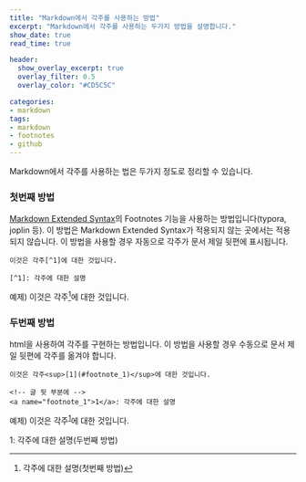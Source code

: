 ```yaml
---
title: "Markdown에서 각주를 사용하는 방법" 
excerpt: "Markdown에서 각주를 사용하는 두가지 방법을 설명합니다."
show_date: true
read_time: true

header:
  show_overlay_excerpt: true
  overlay_filter: 0.5
  overlay_color: "#CD5C5C"

categories: 
- markdown
tags: 
- markdown
- footnotes
- github
---
```


Markdown에서 각주를 사용하는 법은 두가지 정도로 정리할 수 있습니다.

### 첫번째 방법
[Markdown Extended Syntax](https://www.markdownguide.org/extended-syntax/)의 Footnotes 기능을 사용하는 방법입니다(typora, joplin 등). 이 방법은 Markdown Extended Syntax가 적용되지 않는 곳에서는 적용되지 않습니다. 이 방법을 사용할 경우 자동으로 각주가 문서 제일 뒷편에 표시됩니다.

```
이것은 각주[^1]에 대한 것입니다.

[^1]: 각주에 대한 설명
```
예제) 이것은 각주[^1]에 대한 것입니다.

[^1]: 각주에 대한 설명(첫번째 방법)

### 두번째 방법
html을 사용하여 각주를 구현하는 방법입니다. 이 방법을 사용할 경우 수동으로 문서 제일 뒷편에 각주를 옮겨야 합니다.

```
이것은 각주<sup>[1](#footnote_1)</sup>에 대한 것입니다.

<!-- 글 뒷 부분에 -->
<a name="footnote_1">1</a>: 각주에 대한 설명
```
예제) 이것은 각주<sup>[1](#footnote_1)</sup>에 대한 것입니다.

<a name="footnote_1">1</a>: 각주에 대한 설명(두번째 방법)
